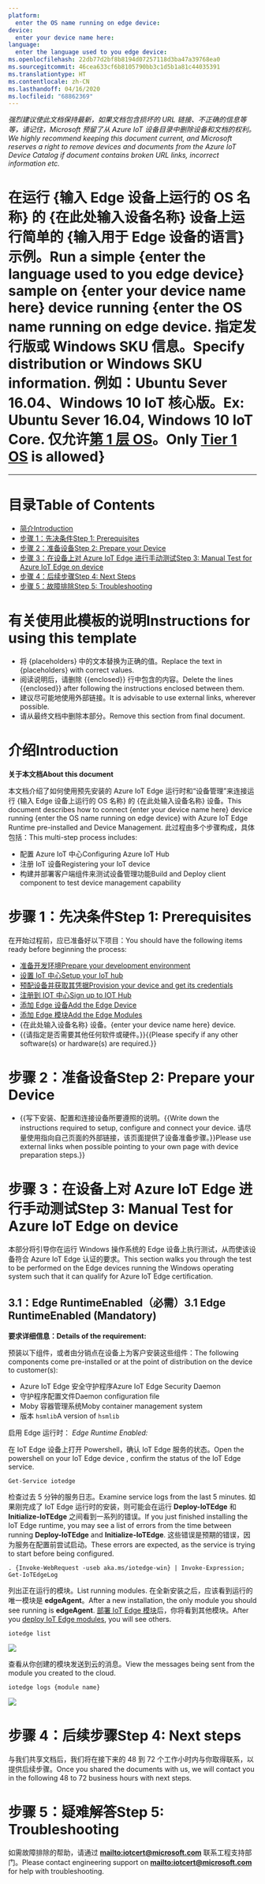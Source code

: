 ```yaml
---
platform:
  enter the OS name running on edge device: 
device:
  enter your device name here: 
language:
  enter the language used to you edge device: 
ms.openlocfilehash: 22db77d2bf8b8194d07257118d3ba47a39768ea0
ms.sourcegitcommit: 46cea633cf6b8105790bb3c1d5b1a81c44035391
ms.translationtype: HT
ms.contentlocale: zh-CN
ms.lasthandoff: 04/16/2020
ms.locfileid: "68862369"
---
```

<span data-ttu-id="ccb62-101">*强烈建议使此文档保持最新，如果文档包含损坏的 URL 链接、不正确的信息等等，请记住，Microsoft 预留了从 Azure IoT 设备目录中删除设备和文档的权利。*</span><span class="sxs-lookup"><span data-stu-id="ccb62-101">*We highly recommend keeping this document current, and Microsoft reserves a right to remove devices and documents from the Azure IoT Device Catalog if document contains broken URL links, incorrect information etc.*</span></span>

<a name="run-a-simple-enter-the-language-used-to-you-edge-device-sample-on-enter-your-device-name-here-device-running-enter-the-os-name-running-on-edge-device-specify-distribution-or-windows-sku-information-ex-ubuntu-sever-1604-windows-10-iot-core-only-tier-1-os-is-allowed"></a><span data-ttu-id="ccb62-102">在运行 {输入 Edge 设备上运行的 OS 名称} 的 {在此处输入设备名称} 设备上运行简单的 {输入用于 Edge 设备的语言} 示例。</span><span class="sxs-lookup"><span data-stu-id="ccb62-102">Run a simple {enter the language used to you edge device} sample on {enter your device name here} device running {enter the OS name running on edge device.</span></span> <span data-ttu-id="ccb62-103">指定发行版或 Windows SKU 信息。</span><span class="sxs-lookup"><span data-stu-id="ccb62-103">Specify distribution or Windows SKU information.</span></span> <span data-ttu-id="ccb62-104">例如：Ubuntu Sever 16.04、Windows 10 IoT 核心版。</span><span class="sxs-lookup"><span data-stu-id="ccb62-104">Ex: Ubuntu Sever 16.04, Windows 10 IoT Core.</span></span> <span data-ttu-id="ccb62-105">仅允许[第 1 层 OS](https://docs.microsoft.com/en-us/azure/iot-edge/support)。</span><span class="sxs-lookup"><span data-stu-id="ccb62-105">Only [Tier 1 OS](https://docs.microsoft.com/en-us/azure/iot-edge/support) is allowed}</span></span>
===
---

# <a name="table-of-contents"></a><span data-ttu-id="ccb62-106">目录</span><span class="sxs-lookup"><span data-stu-id="ccb62-106">Table of Contents</span></span>

-   [<span data-ttu-id="ccb62-107">简介</span><span class="sxs-lookup"><span data-stu-id="ccb62-107">Introduction</span></span>](#Introduction)
-   [<span data-ttu-id="ccb62-108">步骤 1：先决条件</span><span class="sxs-lookup"><span data-stu-id="ccb62-108">Step 1: Prerequisites</span></span>](#Prerequisites)
-   [<span data-ttu-id="ccb62-109">步骤 2：准备设备</span><span class="sxs-lookup"><span data-stu-id="ccb62-109">Step 2: Prepare your Device</span></span>](#PrepareDevice)
-   [<span data-ttu-id="ccb62-110">步骤 3：在设备上对 Azure IoT Edge 进行手动测试</span><span class="sxs-lookup"><span data-stu-id="ccb62-110">Step 3: Manual Test for Azure IoT Edge on device</span></span>](#Manual)
-   [<span data-ttu-id="ccb62-111">步骤 4：后续步骤</span><span class="sxs-lookup"><span data-stu-id="ccb62-111">Step 4: Next Steps</span></span>](#NextSteps)
-   [<span data-ttu-id="ccb62-112">步骤 5：故障排除</span><span class="sxs-lookup"><span data-stu-id="ccb62-112">Step 5: Troubleshooting</span></span>](#Step-5-Troubleshooting)

# <a name="instructions-for-using-this-template"></a><span data-ttu-id="ccb62-113">有关使用此模板的说明</span><span class="sxs-lookup"><span data-stu-id="ccb62-113">Instructions for using this template</span></span>

-   <span data-ttu-id="ccb62-114">将 {placeholders} 中的文本替换为正确的值。</span><span class="sxs-lookup"><span data-stu-id="ccb62-114">Replace the text in {placeholders} with correct values.</span></span>
-   <span data-ttu-id="ccb62-115">阅读说明后，请删除 {{enclosed}} 行中包含的内容。</span><span class="sxs-lookup"><span data-stu-id="ccb62-115">Delete the lines {{enclosed}} after following the instructions enclosed between them.</span></span>
-   <span data-ttu-id="ccb62-116">建议尽可能地使用外部链接。</span><span class="sxs-lookup"><span data-stu-id="ccb62-116">It is advisable to use external links, wherever possible.</span></span>
-   <span data-ttu-id="ccb62-117">请从最终文档中删除本部分。</span><span class="sxs-lookup"><span data-stu-id="ccb62-117">Remove this section from final document.</span></span>

<a name="Introduction"></a>
# <a name="introduction"></a><span data-ttu-id="ccb62-118">介绍</span><span class="sxs-lookup"><span data-stu-id="ccb62-118">Introduction</span></span>

<span data-ttu-id="ccb62-119">**关于本文档**</span><span class="sxs-lookup"><span data-stu-id="ccb62-119">**About this document**</span></span>

<span data-ttu-id="ccb62-120">本文档介绍了如何使用预先安装的 Azure IoT Edge 运行时和“设备管理”来连接运行 {输入 Edge 设备上运行的 OS 名称} 的 {在此处输入设备名称} 设备。</span><span class="sxs-lookup"><span data-stu-id="ccb62-120">This document describes how to connect {enter your device name here} device running {enter the OS name running on edge device} with Azure IoT Edge Runtime pre-installed and Device Management.</span></span> <span data-ttu-id="ccb62-121">此过程由多个步骤构成，具体包括：</span><span class="sxs-lookup"><span data-stu-id="ccb62-121">This multi-step process includes:</span></span>

-   <span data-ttu-id="ccb62-122">配置 Azure IoT 中心</span><span class="sxs-lookup"><span data-stu-id="ccb62-122">Configuring Azure IoT Hub</span></span>
-   <span data-ttu-id="ccb62-123">注册 IoT 设备</span><span class="sxs-lookup"><span data-stu-id="ccb62-123">Registering your IoT device</span></span>
-   <span data-ttu-id="ccb62-124">构建并部署客户端组件来测试设备管理功能</span><span class="sxs-lookup"><span data-stu-id="ccb62-124">Build and Deploy client component to test device management capability</span></span> 

<a name="Prerequisites"></a>
# <a name="step-1-prerequisites"></a><span data-ttu-id="ccb62-125">步骤 1：先决条件</span><span class="sxs-lookup"><span data-stu-id="ccb62-125">Step 1: Prerequisites</span></span>

<span data-ttu-id="ccb62-126">在开始过程前，应已准备好以下项目：</span><span class="sxs-lookup"><span data-stu-id="ccb62-126">You should have the following items ready before beginning the process:</span></span>

-   <span data-ttu-id="ccb62-127">[准备开发环境][setup-devbox-windows]</span><span class="sxs-lookup"><span data-stu-id="ccb62-127">[Prepare your development environment][setup-devbox-windows]</span></span>
-   [<span data-ttu-id="ccb62-128">设置 IoT 中心</span><span class="sxs-lookup"><span data-stu-id="ccb62-128">Setup your IoT hub</span></span>](https://account.windowsazure.com/signup?offer=ms-azr-0044p)
-   <span data-ttu-id="ccb62-129">[预配设备并获取其凭据][lnk-manage-iot-hub]</span><span class="sxs-lookup"><span data-stu-id="ccb62-129">[Provision your device and get its credentials][lnk-manage-iot-hub]</span></span>
-   [<span data-ttu-id="ccb62-130">注册到 IOT 中心</span><span class="sxs-lookup"><span data-stu-id="ccb62-130">Sign up to IOT Hub</span></span>](https://account.windowsazure.com/signup?offer=ms-azr-0044p)
-   [<span data-ttu-id="ccb62-131">添加 Edge 设备</span><span class="sxs-lookup"><span data-stu-id="ccb62-131">Add the Edge Device</span></span>](https://docs.microsoft.com/en-us/azure/iot-edge/quickstart)
-   [<span data-ttu-id="ccb62-132">添加 Edge 模块</span><span class="sxs-lookup"><span data-stu-id="ccb62-132">Add the Edge Modules</span></span>](https://docs.microsoft.com/en-us/azure/iot-edge/quickstart#deploy-a-module)
-   <span data-ttu-id="ccb62-133">{在此处输入设备名称} 设备。</span><span class="sxs-lookup"><span data-stu-id="ccb62-133">{enter your device name here} device.</span></span>
-   <span data-ttu-id="ccb62-134">{{请指定是否需要其他任何软件或硬件。}}</span><span class="sxs-lookup"><span data-stu-id="ccb62-134">{{Please specify if any other software(s) or hardware(s) are required.}}</span></span>

<a name="PrepareDevice"></a>
# <a name="step-2-prepare-your-device"></a><span data-ttu-id="ccb62-135">步骤 2：准备设备</span><span class="sxs-lookup"><span data-stu-id="ccb62-135">Step 2: Prepare your Device</span></span>

-   <span data-ttu-id="ccb62-136">{{写下安装、配置和连接设备所要遵照的说明。</span><span class="sxs-lookup"><span data-stu-id="ccb62-136">{{Write down the instructions required to setup, configure and connect your device.</span></span> <span data-ttu-id="ccb62-137">请尽量使用指向自己页面的外部链接，该页面提供了设备准备步骤。}}</span><span class="sxs-lookup"><span data-stu-id="ccb62-137">Please use external links when possible pointing to your own page with device preparation steps.}}</span></span>

<a name="Manual"></a>
# <a name="step-3-manual-test-for-azure-iot-edge-on-device"></a><span data-ttu-id="ccb62-138">步骤 3：在设备上对 Azure IoT Edge 进行手动测试</span><span class="sxs-lookup"><span data-stu-id="ccb62-138">Step 3: Manual Test for Azure IoT Edge on device</span></span>

<span data-ttu-id="ccb62-139">本部分将引导你在运行 Windows 操作系统的 Edge 设备上执行测试，从而使该设备符合 Azure IoT Edge 认证的要求。</span><span class="sxs-lookup"><span data-stu-id="ccb62-139">This section walks you through the test to be performed on the Edge devices running the Windows operating system such that it can qualify for Azure IoT Edge certification.</span></span>

<a name="Step-3-1-IoTEdgeRunTime"></a>
## <a name="31-edge-runtimeenabled-mandatory"></a><span data-ttu-id="ccb62-140">3.1：Edge RuntimeEnabled（必需）</span><span class="sxs-lookup"><span data-stu-id="ccb62-140">3.1 Edge RuntimeEnabled (Mandatory)</span></span>

<span data-ttu-id="ccb62-141">**要求详细信息：**</span><span class="sxs-lookup"><span data-stu-id="ccb62-141">**Details of the requirement:**</span></span>

<span data-ttu-id="ccb62-142">预装以下组件，或者由分销点在设备上为客户安装这些组件：</span><span class="sxs-lookup"><span data-stu-id="ccb62-142">The following components come pre-installed or at the point of distribution on the device to customer(s):</span></span>

-   <span data-ttu-id="ccb62-143">Azure IoT Edge 安全守护程序</span><span class="sxs-lookup"><span data-stu-id="ccb62-143">Azure IoT Edge Security Daemon</span></span>
-   <span data-ttu-id="ccb62-144">守护程序配置文件</span><span class="sxs-lookup"><span data-stu-id="ccb62-144">Daemon configuration file</span></span>
-   <span data-ttu-id="ccb62-145">Moby 容器管理系统</span><span class="sxs-lookup"><span data-stu-id="ccb62-145">Moby container management system</span></span>
-   <span data-ttu-id="ccb62-146">版本 `hsmlib`</span><span class="sxs-lookup"><span data-stu-id="ccb62-146">A version of `hsmlib`</span></span> 

<span data-ttu-id="ccb62-147">启用 Edge 运行时： </span><span class="sxs-lookup"><span data-stu-id="ccb62-147">*Edge Runtime Enabled:*</span></span>

<span data-ttu-id="ccb62-148">在 IoT Edge 设备上打开 Powershell，确认 IoT Edge 服务的状态。</span><span class="sxs-lookup"><span data-stu-id="ccb62-148">Open the powershell on your IoT Edge device , confirm the status of the IoT Edge service.</span></span>

    Get-Service iotedge

<span data-ttu-id="ccb62-149">检查过去 5 分钟的服务日志。</span><span class="sxs-lookup"><span data-stu-id="ccb62-149">Examine service logs from the last 5 minutes.</span></span> <span data-ttu-id="ccb62-150">如果刚完成了 IoT Edge 运行时的安装，则可能会在运行 **Deploy-IoTEdge** 和**Initialize-IoTEdge** 之间看到一系列的错误。</span><span class="sxs-lookup"><span data-stu-id="ccb62-150">If you just finished installing the IoT Edge runtime, you may see a list of errors from the time between running **Deploy-IoTEdge** and **Initialize-IoTEdge**.</span></span> <span data-ttu-id="ccb62-151">这些错误是预期的错误，因为服务在配置前尝试启动。</span><span class="sxs-lookup"><span data-stu-id="ccb62-151">These errors are expected, as the service is trying to start before being configured.</span></span> 

    . {Invoke-WebRequest -useb aka.ms/iotedge-win} | Invoke-Expression; Get-IoTEdgeLog

<span data-ttu-id="ccb62-152">列出正在运行的模块。</span><span class="sxs-lookup"><span data-stu-id="ccb62-152">List running modules.</span></span> <span data-ttu-id="ccb62-153">在全新安装之后，应该看到运行的唯一模块是 **edgeAgent**。</span><span class="sxs-lookup"><span data-stu-id="ccb62-153">After a new installation, the only module you should see running is **edgeAgent**.</span></span> <span data-ttu-id="ccb62-154">[部署 IoT Edge 模块](how-to-deploy-modules-portal.md)后，你将看到其他模块。</span><span class="sxs-lookup"><span data-stu-id="ccb62-154">After you [deploy IoT Edge modules](how-to-deploy-modules-portal.md), you will see others.</span></span> 

    iotedge list

![](images/edgemodule_status.PNG)

<span data-ttu-id="ccb62-155">查看从你创建的模块发送到云的消息。</span><span class="sxs-lookup"><span data-stu-id="ccb62-155">View the messages being sent from the module you created to the cloud.</span></span>

    iotedge logs {module name}

![](images/edgemodule_logs.PNG)

<a name="NextSteps"></a>
# <a name="step-4-next-steps"></a><span data-ttu-id="ccb62-156">步骤 4：后续步骤</span><span class="sxs-lookup"><span data-stu-id="ccb62-156">Step 4: Next steps</span></span>

<span data-ttu-id="ccb62-157">与我们共享文档后，我们将在接下来的 48 到 72 个工作小时内与你取得联系，以提供后续步骤。</span><span class="sxs-lookup"><span data-stu-id="ccb62-157">Once you shared the documents with us, we will contact you in the following 48 to 72 business hours with next steps.</span></span>

<a name="Step-5-Troubleshooting"></a>
# <a name="step-5-troubleshooting"></a><span data-ttu-id="ccb62-158">步骤 5：疑难解答</span><span class="sxs-lookup"><span data-stu-id="ccb62-158">Step 5: Troubleshooting</span></span>

<span data-ttu-id="ccb62-159">如需故障排除的帮助，请通过 **<mailto:iotcert@microsoft.com>** 联系工程支持部门。</span><span class="sxs-lookup"><span data-stu-id="ccb62-159">Please contact engineering support on **<mailto:iotcert@microsoft.com>** for help with troubleshooting.</span></span>
  
[setup-devbox-windows]: https://github.com/Azure/azure-iot-sdk-c/blob/master/doc/devbox_setup.md
[lnk-setup-iot-hub]: ../setup_iothub.md
[lnk-manage-iot-hub]: ../manage_iot_hub.md
